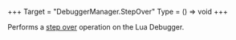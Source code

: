+++
Target = "DebuggerManager.StepOver"
Type = () => void
+++

Performs a [step over](https://developer.roblox.com/articles/Lua-debugger) operation on the Lua Debugger.